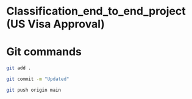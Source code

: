 # Classification_end_to_end_project (US Visa Approval)

# Git commands

```bash
git add .

git commit -m "Updated"

git push origin main

```
